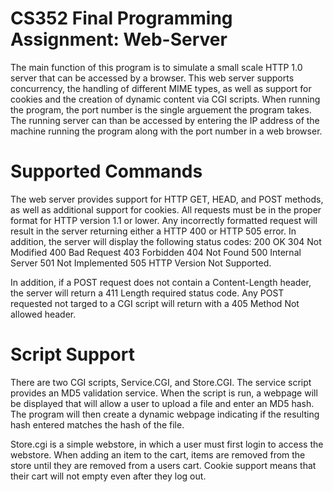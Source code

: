 #  CS352 Final Programming Assignment: Web-Server

The main function of this program is to simulate a small scale HTTP 1.0 server that can be accessed by a browser. This web server supports concurrency, the handling of different MIME types, as well as support for cookies and the creation of dynamic content via CGI scripts. When running the program, the port number is the single arguement the program takes. The running server can than be accessed by entering the IP address of the machine running the program along with the port number in a web browser. 

# Supported Commands
The web server provides support for HTTP GET, HEAD, and POST methods, as well as additional support for cookies. All requests must be in the proper format for HTTP version 1.1 or lower. Any incorrectly formatted request will result in the server returning either a HTTP 400 or HTTP 505 error. In addition, the server will display the following status codes:
200 OK
304 Not Modified
400 Bad Request
403 Forbidden
404 Not Found
500 Internal Server
501 Not Implemented
505 HTTP Version Not Supported.

In addition, if a POST request does not contain a Content-Length header, the server will return a 411 Length required status code. Any POST requested not targed to a CGI script will return with a 405 Method Not allowed header. 

# Script Support
There are two CGI scripts, Service.CGI, and Store.CGI. The service script provides an MD5 validation service. When the script is run, a webpage will be displayed that will allow a user to upload a file and enter an MD5 hash. The program will then create a dynamic webpage indicating if the resulting hash entered matches the hash of the file. 

Store.cgi is a simple webstore, in which a user must first login to access the webstore. When adding an item to the cart, items are removed from the store until they are removed from a users cart. Cookie support means that their cart will not empty even after they log out. 
